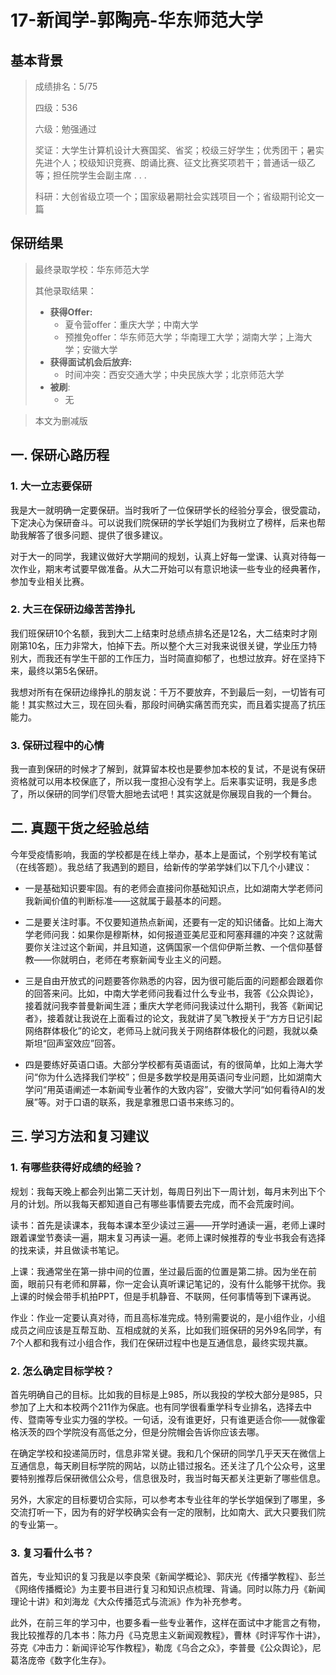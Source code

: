 # 17-新闻学-郭陶亮-华东师范大学  

## 基本背景

> 成绩排名：5/75
>
> 四级：536
>
> 六级：勉强通过
>
> 奖证：大学生计算机设计大赛国奖、省奖；校级三好学生；优秀团干；暑实先进个人；校级知识竞赛、朗诵比赛、征文比赛奖项若干；普通话一级乙等；担任院学生会副主席 . . .
>
> 科研：大创省级立项一个；国家级暑期社会实践项目一个；省级期刊论文一篇

## 保研结果

> 最终录取学校：华东师范大学
>
> 其他录取结果：
>
> * **获得Offer:**
>   * 夏令营offer：重庆大学；中南大学
>   * 预推免offer：华东师范大学；华南理工大学；湖南大学；上海大学；安徽大学
> * **获得面试机会后放弃:**
>   * 时间冲突：西安交通大学；中央民族大学；北京师范大学
> * **被刷**:
>   * 无

> 本文为删减版

## 一. 保研心路历程

### 1. 大一立志要保研

我是大一就明确一定要保研。当时我听了一位保研学长的经验分享会，很受震动，下定决心为保研奋斗。可以说我们院保研的学长学姐们为我树立了榜样，后来也帮助我解答了很多问题、提供了很多建议。

对于大一的同学，我建议做好大学期间的规划，认真上好每一堂课、认真对待每一次作业，期末考试要早做准备。从大二开始可以有意识地读一些专业的经典著作，参加专业相关比赛。

### 2. 大三在保研边缘苦苦挣扎

我们班保研10个名额，我到大二上结束时总绩点排名还是12名，大二结束时才刚刚第10名，压力非常大，怕掉下去。所以整个大三对我来说很关键，学业压力特别大，而我还有学生干部的工作压力，当时简直抑郁了，也想过放弃。好在坚持下来，最终以第5名保研。

我想对所有在保研边缘挣扎的朋友说：千万不要放弃，不到最后一刻，一切皆有可能！其实熬过大三，现在回头看，那段时间确实痛苦而充实，而且着实提高了抗压能力。

### 3. 保研过程中的心情

我一直到保研的时候才了解到，就算留本校也是要参加本校的复试，不是说有保研资格就可以用本校保底了，所以我一度担心没有学上。后来事实证明，我是多虑了，所以保研的同学们尽管大胆地去试吧！其实这就是你展现自我的一个舞台。

## 二. 真题干货之经验总结

今年受疫情影响，我面的学校都是在线上举办，基本上是面试，个别学校有笔试（在线答题）。我总结了我遇到的题目，给新传的学弟学妹们以下几个小建议：

* 一是基础知识要牢固。有的老师会直接问你基础知识点，比如湖南大学老师问我新闻价值的判断标准——这就属于最基本的问题。

* 二是要关注时事。不仅要知道热点新闻，还要有一定的知识储备。比如上海大学老师问我：如果你是穆斯林，如何报道亚美尼亚和阿塞拜疆的冲突？这就需要你关注过这个新闻，并且知道，这俩国家一个信仰伊斯兰教、一个信仰基督教——你就明白，老师在考察新闻专业主义的问题。

* 三是自由开放式的问题要答你熟悉的内容，因为很可能后面的问题都会跟着你的回答来问。比如，中南大学老师问我看过什么专业书，我答《公众舆论》，接着就问我李普曼新闻生涯；重庆大学老师问我读过什么期刊，我答《新闻记者》，接着就让我说在上面看过的论文，我就讲了吴飞教授关于“方方日记引起网络群体极化”的论文，老师马上就问我关于网络群体极化的问题，我就以桑斯坦“回声室效应”回答。

* 四是要练好英语口语。大部分学校都有英语面试，有的很简单，比如上海大学问“你为什么选择我们学校”；但是多数学校是用英语问专业问题，比如湖南大学问“用英语阐述一本新闻专业著作的大致内容”，安徽大学问“如何看待AI的发展”等。对于口语的联系，我是拿雅思口语书来练习的。

## 三. 学习方法和复习建议

### 1. 有哪些获得好成绩的经验？

规划：我每天晚上都会列出第二天计划，每周日列出下一周计划，每月末列出下个月的计划。所以我每天都知道自己有哪些事情要去完成，而不会荒废时间。

读书：首先是读课本，我每本课本至少读过三遍——开学时通读一遍，老师上课时跟着课堂节奏读一遍，期末复习再读一遍。老师上课时候推荐的专业书我会有选择的找来读，并且做读书笔记。

上课：我通常坐在第一排中间的位置，坐过最后面的位置是第二排。因为坐在前面，眼前只有老师和屏幕，你一定会认真听课记笔记的，没有什么能够干扰你。我上课的时候会带手机拍PPT，但是手机静音、不联网，任何事情等到下课再说。

作业：作业一定要认真对待，而且高标准完成。特别需要说的，是小组作业，小组成员之间应该是互帮互助、互相成就的关系，比如我们班保研的另外9名同学，有7个人都和我有过小组合作，我们在保研过程中也是互通信息，最终实现共赢。

### 2. 怎么确定目标学校？

首先明确自己的目标。比如我的目标是上985，所以我投的学校大部分是985，只参加了上大和本校两个211作为保底。也有同学很看重学科专业排名，选择去中传、暨南等专业实力强的学校。一句话，没有谁更好，只有谁更适合你——就像霍格沃茨的四个学院没有高低之分，但是分院帽会告诉你应该去哪。

在确定学校和投递简历时，信息非常关键。我和几个保研的同学几乎天天在微信上互通信息，每天刷目标学院的网站，以防止错过报名。还关注了几个公众号，这里要特别推荐后保研微信公众号，信息很及时，我当时每天都关注更新了哪些信息。

另外，大家定的目标要切合实际，可以参考本专业往年的学长学姐保到了哪里，多交流打听一下，因为有的好学校确实会有一定的限制，比如南大、武大只要我们院的专业第一。

### 3. 复习看什么书？

首先，专业知识的复习我是以李良荣《新闻学概论》、郭庆光《传播学教程》、彭兰《网络传播概论》为主要书目进行复习和知识点梳理、背诵。同时以陈力丹《新闻理论十讲》和刘海龙《大众传播范式与流派》作为补充参考。

此外，在前三年的学习中，也要多看一些专业著作，这样在面试中才能言之有物，我比较推荐的几本书：陈力丹《马克思主义新闻观教程》，曹林《时评写作十讲》，芬克《冲击力：新闻评论写作教程》，勒庞《乌合之众》，李普曼《公众舆论》，尼葛洛庞帝《数字化生存》。